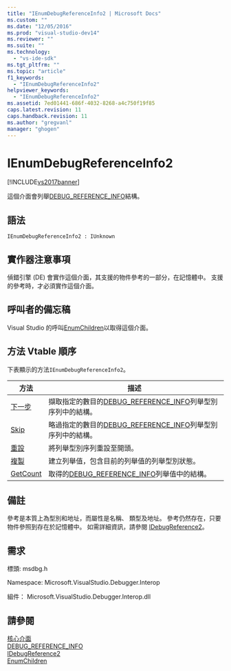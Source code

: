 ```yaml
---
title: "IEnumDebugReferenceInfo2 | Microsoft Docs"
ms.custom: ""
ms.date: "12/05/2016"
ms.prod: "visual-studio-dev14"
ms.reviewer: ""
ms.suite: ""
ms.technology: 
  - "vs-ide-sdk"
ms.tgt_pltfrm: ""
ms.topic: "article"
f1_keywords: 
  - "IEnumDebugReferenceInfo2"
helpviewer_keywords: 
  - "IEnumDebugReferenceInfo2"
ms.assetid: 7ed01441-686f-4032-8268-a4c750f19f85
caps.latest.revision: 11
caps.handback.revision: 11
ms.author: "gregvanl"
manager: "ghogen"
---
```

# IEnumDebugReferenceInfo2
[!INCLUDE[vs2017banner](../../../code-quality/includes/vs2017banner.md)]

這個介面會列舉[DEBUG\_REFERENCE\_INFO](../../../extensibility/debugger/reference/debug-reference-info.md)結構。  
  
## 語法  
  
```  
IEnumDebugReferenceInfo2 : IUnknown  
```  
  
## 實作器注意事項  
 偵錯引擎 \(DE\) 會實作這個介面，其支援的物件參考的一部分，在記憶體中。  支援的參考時，才必須實作這個介面。  
  
## 呼叫者的備忘稿  
 Visual Studio 的呼叫[EnumChildren](../Topic/IDebugReference2::EnumChildren.md)以取得這個介面。  
  
## 方法 Vtable 順序  
 下表顯示的方法`IEnumDebugReferenceInfo2`。  
  
|方法|描述|  
|--------|--------|  
|[下一步](../../../extensibility/debugger/reference/ienumdebugreferenceinfo2-next.md)|擷取指定的數目的[DEBUG\_REFERENCE\_INFO](../../../extensibility/debugger/reference/debug-reference-info.md)列舉型別序列中的結構。|  
|[Skip](../../../extensibility/debugger/reference/ienumdebugreferenceinfo2-skip.md)|略過指定的數目的[DEBUG\_REFERENCE\_INFO](../../../extensibility/debugger/reference/debug-reference-info.md)列舉型別序列中的結構。|  
|[重設](../../../extensibility/debugger/reference/ienumdebugreferenceinfo2-reset.md)|將列舉型別序列重設至開頭。|  
|[複製](../../../extensibility/debugger/reference/ienumdebugreferenceinfo2-clone.md)|建立列舉值，包含目前的列舉值的列舉型別狀態。|  
|[GetCount](../../../extensibility/debugger/reference/ienumdebugreferenceinfo2-getcount.md)|取得的[DEBUG\_REFERENCE\_INFO](../../../extensibility/debugger/reference/debug-reference-info.md)列舉值中的結構。|  
  
## 備註  
 參考是本質上為型別和地址，而屬性是名稱、 類型及地址。  參考仍然存在，只要物件參照到存在於記憶體中。  如需詳細資訊，請參閱 [IDebugReference2](../../../extensibility/debugger/reference/idebugreference2.md)。  
  
## 需求  
 標頭: msdbg.h  
  
 Namespace: Microsoft.VisualStudio.Debugger.Interop  
  
 組件： Microsoft.VisualStudio.Debugger.Interop.dll  
  
## 請參閱  
 [核心介面](../../../extensibility/debugger/reference/core-interfaces.md)   
 [DEBUG\_REFERENCE\_INFO](../../../extensibility/debugger/reference/debug-reference-info.md)   
 [IDebugReference2](../../../extensibility/debugger/reference/idebugreference2.md)   
 [EnumChildren](../Topic/IDebugReference2::EnumChildren.md)